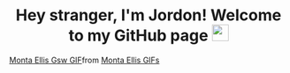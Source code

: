<h1 align ='center'><b>Hey stranger, I'm Jordon! Welcome to my GitHub page </b> <img src="https://media.giphy.com/media/hvRJCLFzcasrR4ia7z/giphy.gif" width="30px"/></h1>
<p align="center">
  <div class="tenor-gif-embed" data-postid="11923273" data-share-method="host" data-aspect-ratio="1" data-width="100%"><a href="https://tenor.com/view/monta-ellis-gsw-nba-typing-slick-gif-11923273">Monta Ellis Gsw GIF</a>from <a href="https://tenor.com/search/monta+ellis-gifs">Monta Ellis GIFs</a></div> <script type="text/javascript" async src="https://tenor.com/embed.js"></script></p>
<!--
**jochennn/jochennn** is a ✨ _special_ ✨ repository because its `README.md` (this file) appears on your GitHub profile.

Here are some ideas to get you started:

- 🔭 I’m currently working on ...
- 🌱 I’m currently learning ...
- 👯 I’m looking to collaborate on ...
- 🤔 I’m looking for help with ...
- 💬 Ask me about ...
- 📫 How to reach me: ...
- 😄 Pronouns: ...
- ⚡ Fun fact: ...
-->
